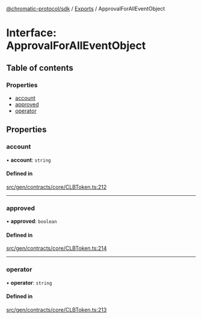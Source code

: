 [@chromatic-protocol/sdk](../README.md) / [Exports](../modules.md) / ApprovalForAllEventObject

# Interface: ApprovalForAllEventObject

## Table of contents

### Properties

- [account](ApprovalForAllEventObject.md#account)
- [approved](ApprovalForAllEventObject.md#approved)
- [operator](ApprovalForAllEventObject.md#operator)

## Properties

### account

• **account**: `string`

#### Defined in

[src/gen/contracts/core/CLBToken.ts:212](https://github.com/chromatic-protocol/sdk/blob/5e51723/src/gen/contracts/core/CLBToken.ts#L212)

___

### approved

• **approved**: `boolean`

#### Defined in

[src/gen/contracts/core/CLBToken.ts:214](https://github.com/chromatic-protocol/sdk/blob/5e51723/src/gen/contracts/core/CLBToken.ts#L214)

___

### operator

• **operator**: `string`

#### Defined in

[src/gen/contracts/core/CLBToken.ts:213](https://github.com/chromatic-protocol/sdk/blob/5e51723/src/gen/contracts/core/CLBToken.ts#L213)
